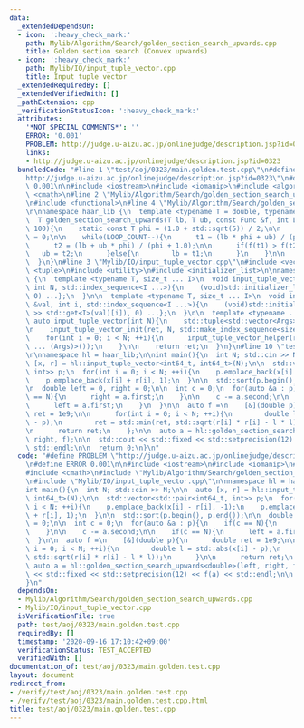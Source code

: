 ```yaml
---
data:
  _extendedDependsOn:
  - icon: ':heavy_check_mark:'
    path: Mylib/Algorithm/Search/golden_section_search_upwards.cpp
    title: Golden section search (Convex upwards)
  - icon: ':heavy_check_mark:'
    path: Mylib/IO/input_tuple_vector.cpp
    title: Input tuple vector
  _extendedRequiredBy: []
  _extendedVerifiedWith: []
  _pathExtension: cpp
  _verificationStatusIcon: ':heavy_check_mark:'
  attributes:
    '*NOT_SPECIAL_COMMENTS*': ''
    ERROR: '0.001'
    PROBLEM: http://judge.u-aizu.ac.jp/onlinejudge/description.jsp?id=0323
    links:
    - http://judge.u-aizu.ac.jp/onlinejudge/description.jsp?id=0323
  bundledCode: "#line 1 \"test/aoj/0323/main.golden.test.cpp\"\n#define PROBLEM \"\
    http://judge.u-aizu.ac.jp/onlinejudge/description.jsp?id=0323\"\n#define ERROR\
    \ 0.001\n\n#include <iostream>\n#include <iomanip>\n#include <algorithm>\n#include\
    \ <cmath>\n#line 2 \"Mylib/Algorithm/Search/golden_section_search_upwards.cpp\"\
    \n#include <functional>\n#line 4 \"Mylib/Algorithm/Search/golden_section_search_upwards.cpp\"\
    \n\nnamespace haar_lib {\n  template <typename T = double, typename Func = std::function<T(T)>>\n\
    \  T golden_section_search_upwards(T lb, T ub, const Func &f, int LOOP_COUNT =\
    \ 100){\n    static const T phi = (1.0 + std::sqrt(5)) / 2;\n\n    T t1 = 0, t2\
    \ = 0;\n\n    while(LOOP_COUNT--){\n      t1 = (lb * phi + ub) / (phi + 1.0);\n\
    \      t2 = (lb + ub * phi) / (phi + 1.0);\n\n      if(f(t1) > f(t2)){\n     \
    \   ub = t2;\n      }else{\n        lb = t1;\n      }\n    }\n\n    return lb;\n\
    \  }\n}\n#line 3 \"Mylib/IO/input_tuple_vector.cpp\"\n#include <vector>\n#include\
    \ <tuple>\n#include <utility>\n#include <initializer_list>\n\nnamespace haar_lib\
    \ {\n  template <typename T, size_t ... I>\n  void input_tuple_vector_init(T &val,\
    \ int N, std::index_sequence<I ...>){\n    (void)std::initializer_list<int>{(void(std::get<I>(val).resize(N)),\
    \ 0) ...};\n  }\n\n  template <typename T, size_t ... I>\n  void input_tuple_vector_helper(T\
    \ &val, int i, std::index_sequence<I ...>){\n    (void)std::initializer_list<int>{(void(std::cin\
    \ >> std::get<I>(val)[i]), 0) ...};\n  }\n\n  template <typename ... Args>\n \
    \ auto input_tuple_vector(int N){\n    std::tuple<std::vector<Args> ...> ret;\n\
    \n    input_tuple_vector_init(ret, N, std::make_index_sequence<sizeof ... (Args)>());\n\
    \    for(int i = 0; i < N; ++i){\n      input_tuple_vector_helper(ret, i, std::make_index_sequence<sizeof\
    \ ... (Args)>());\n    }\n\n    return ret;\n  }\n}\n#line 10 \"test/aoj/0323/main.golden.test.cpp\"\
    \n\nnamespace hl = haar_lib;\n\nint main(){\n  int N; std::cin >> N;\n\n  auto\
    \ [x, r] = hl::input_tuple_vector<int64_t, int64_t>(N);\n\n  std::vector<std::pair<int64_t,\
    \ int>> p;\n  for(int i = 0; i < N; ++i){\n    p.emplace_back(x[i] - r[i], -1);\n\
    \    p.emplace_back(x[i] + r[i], 1);\n  }\n\n  std::sort(p.begin(), p.end());\n\
    \n  double left = 0, right = 0;\n\n  int c = 0;\n  for(auto &a : p){\n    if(c\
    \ == N){\n      right = a.first;\n    }\n\n    c -= a.second;\n\n    if(c == N){\n\
    \      left = a.first;\n    }\n  }\n\n  auto f =\n    [&](double p){\n      double\
    \ ret = 1e9;\n\n      for(int i = 0; i < N; ++i){\n        double l = std::abs(x[i]\
    \ - p);\n        ret = std::min(ret, std::sqrt(r[i] * r[i] - l * l));\n      }\n\
    \n      return ret;\n    };\n\n  auto a = hl::golden_section_search_upwards<double>(left,\
    \ right, f);\n\n  std::cout << std::fixed << std::setprecision(12) << f(a) <<\
    \ std::endl;\n\n  return 0;\n}\n"
  code: "#define PROBLEM \"http://judge.u-aizu.ac.jp/onlinejudge/description.jsp?id=0323\"\
    \n#define ERROR 0.001\n\n#include <iostream>\n#include <iomanip>\n#include <algorithm>\n\
    #include <cmath>\n#include \"Mylib/Algorithm/Search/golden_section_search_upwards.cpp\"\
    \n#include \"Mylib/IO/input_tuple_vector.cpp\"\n\nnamespace hl = haar_lib;\n\n\
    int main(){\n  int N; std::cin >> N;\n\n  auto [x, r] = hl::input_tuple_vector<int64_t,\
    \ int64_t>(N);\n\n  std::vector<std::pair<int64_t, int>> p;\n  for(int i = 0;\
    \ i < N; ++i){\n    p.emplace_back(x[i] - r[i], -1);\n    p.emplace_back(x[i]\
    \ + r[i], 1);\n  }\n\n  std::sort(p.begin(), p.end());\n\n  double left = 0, right\
    \ = 0;\n\n  int c = 0;\n  for(auto &a : p){\n    if(c == N){\n      right = a.first;\n\
    \    }\n\n    c -= a.second;\n\n    if(c == N){\n      left = a.first;\n    }\n\
    \  }\n\n  auto f =\n    [&](double p){\n      double ret = 1e9;\n\n      for(int\
    \ i = 0; i < N; ++i){\n        double l = std::abs(x[i] - p);\n        ret = std::min(ret,\
    \ std::sqrt(r[i] * r[i] - l * l));\n      }\n\n      return ret;\n    };\n\n \
    \ auto a = hl::golden_section_search_upwards<double>(left, right, f);\n\n  std::cout\
    \ << std::fixed << std::setprecision(12) << f(a) << std::endl;\n\n  return 0;\n\
    }\n"
  dependsOn:
  - Mylib/Algorithm/Search/golden_section_search_upwards.cpp
  - Mylib/IO/input_tuple_vector.cpp
  isVerificationFile: true
  path: test/aoj/0323/main.golden.test.cpp
  requiredBy: []
  timestamp: '2020-09-16 17:10:42+09:00'
  verificationStatus: TEST_ACCEPTED
  verifiedWith: []
documentation_of: test/aoj/0323/main.golden.test.cpp
layout: document
redirect_from:
- /verify/test/aoj/0323/main.golden.test.cpp
- /verify/test/aoj/0323/main.golden.test.cpp.html
title: test/aoj/0323/main.golden.test.cpp
---
```

